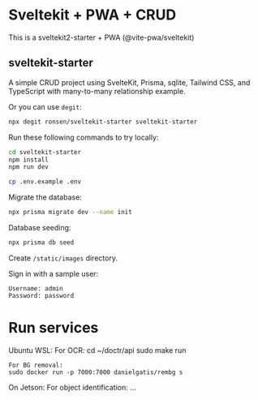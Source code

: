 # Sveltekit + PWA + CRUD
This is a sveltekit2-starter + PWA (@vite-pwa/sveltekit)


## sveltekit-starter

A simple CRUD project using SvelteKit, Prisma, sqlite, Tailwind CSS, and TypeScript with many-to-many relationship example.

Or you can use `degit`:

```bash
npx degit ronsen/sveltekit-starter sveltekit-starter
```

Run these following commands to try locally:

```bash
cd sveltekit-starter
npm install
npm run dev
```

```bash
cp .env.example .env
```

Migrate the database:

```bash
npx prisma migrate dev --name init
```

Database seeding:

```bash
npx prisma db seed
```

Create `/static/images` directory.

Sign in with a sample user:

```
Username: admin
Password: password
```


# Run services
Ubuntu WSL:
    For OCR:
    cd ~/doctr/api
    sudo make run

    For BG removal:
    sudo docker run -p 7000:7000 danielgatis/rembg s

On Jetson:
    For object identification:
    ...

